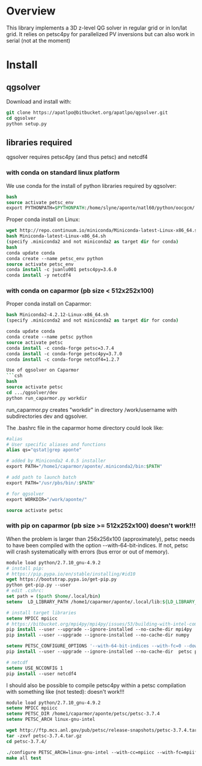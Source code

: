 

# Overview

This library implements a 3D z-level QG solver in regular grid or in lon/lat 
grid.
It relies on petsc4py for parallelized PV inversions but can also work in serial
(not at the moment)


# Install

## qgsolver

Download and install with:
```csh
git clone https://apatlpo@bitbucket.org/apatlpo/qgsolver.git
cd qgsolver
python setup.py
```

## libraries required

qgsolver requires petsc4py (and thus petsc) and netcdf4

### with conda on standard linux platform

We use conda for the install of python libraries required by qgsolver:
```csh
bash
source activate petsc_env
export PYTHONPATH=$PYTHONPATH:/home/slyne/aponte/natl60/python/oocgcm/
```

Proper conda install on Linux:
```csh
wget http://repo.continuum.io/miniconda/Miniconda-latest-Linux-x86_64.sh
bash Miniconda-latest-Linux-x86_64.sh
(specify .miniconda2 and not miniconda2 as target dir for conda)
bash
conda update conda
conda create --name petsc_env python
source activate petsc_env
conda install -c juanlu001 petsc4py=3.6.0
conda install -y netcdf4
```

### with conda on caparmor (pb size < 512x252x100)

Proper conda install on Caparmor:
```csh
bash Miniconda2-4.2.12-Linux-x86_64.sh
(specify .miniconda2 and not miniconda2 as target dir for conda)

conda update conda
conda create --name petsc python
source activate petsc
conda install -c conda-forge petsc=3.7.4 
conda install -c conda-forge petsc4py=3.7.0
conda install -c conda-forge netcdf4=1.2.7

Use of qgsolver on Caparmor
```csh
bash
source activate petsc
cd .../qgsolver/dev
python run_caparmor.py workdir
```
run\_caparmor.py creates "workdir" in directory /work/username with subdirectories dev and qgsolver.

The .bashrc file in the caparmor home directory could look like:
```csh
#alias
# User specific aliases and functions
alias qs="qstat|grep aponte"

# added by Miniconda2 4.0.5 installer
export PATH="/home1/caparmor/aponte/.miniconda2/bin:$PATH"

# add path to launch batch
export PATH="/usr/pbs/bin/:$PATH"

# for qgsolver
export WORKDIR="/work/aponte/"

source activate petsc
```

### with pip on caparmor (pb size >= 512x252x100) doesn't work!!!

When the problem is larger than 256x256x100 (approximately),
petsc needs to have been compiled with the option --with-64-bit-indices.
If not, petsc will crash systematically with errors (bus error or out of memory).

```csh
module load python/2.7.10_gnu-4.9.2
# install pip:
# https://pip.pypa.io/en/stable/installing/#id10
wget https://bootstrap.pypa.io/get-pip.py
python get-pip.py --user
# edit .cshrc:
set path = ($path $home/.local/bin)
setenv  LD_LIBRARY_PATH /home1/caparmor/aponte/.local/lib:${LD_LIBRARY_PATH}

# install target libraries
setenv MPICC mpiicc
# https://bitbucket.org/mpi4py/mpi4py/issues/53/building-with-intel-compiler-failed
pip install --user --upgrade --ignore-installed --no-cache-dir mpi4py
pip install --user --upgrade --ignore-installed --no-cache-dir numpy

setenv PETSC_CONFIGURE_OPTIONS '--with-64-bit-indices --with-fc=0 --download-f2cblaslapack'
pip install --user --upgrade --ignore-installed --no-cache-dir  petsc petsc4py

# netcdf
setenv USE_NCCONFIG 1
pip install --user netcdf4
```

I should also be possible to compile petsc4py within a petsc compilation with
something like (not tested): doesn't work!!!
```csh
module load python/2.7.10_gnu-4.9.2
setenv MPICC mpiicc
setenv PETSC_DIR /home1/caparmor/aponte/petsc/petsc-3.7.4
setenv PETSC_ARCH linux-gnu-intel

wget http://ftp.mcs.anl.gov/pub/petsc/release-snapshots/petsc-3.7.4.tar.gz
tar -zxvf petsc-3.7.4.tar.gz
cd petsc-3.7.4/

./configure PETSC_ARCH=linux-gnu-intel --with-cc=mpiicc --with-fc=mpiifort --with-blas-lapack-dir=/appli/intel/Compiler/11.1/073/mkl  --with-64-bit-indices   --download-petsc4py
make all test
```



